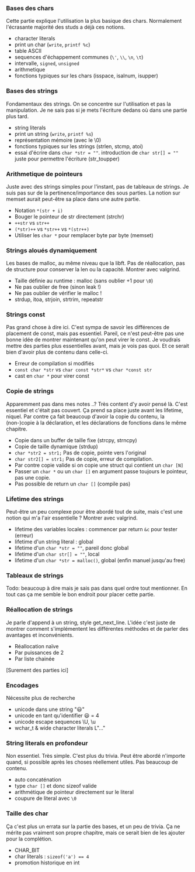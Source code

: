 ### Bases des chars
Cette partie explique l'utilisation la plus basique des chars. Normalement l'écrasante majorité des studs a déjà ces notions.
- character literals
- print un char (`write`, `printf %c`)
- table ASCII
- sequences d'échappement communes (`\'`, `\\`, `\n`, `\t`) 
- intervalle, `signed`, `unsigned`
- arithmetique
- fonctions typiques sur les chars (isspace, isalnum, isupper)

### Bases des strings
Fondamentaux des strings. On se concentre sur l'utilisation et pas la manipulation. Je ne sais pas si je mets l'écriture dedans où dans une partie plus tard.
- string literals
- print un string (`write`, `printf %s`)
- représentation mémoire (avec le \0)
- fonctions typiques sur les strings (strlen, stcmp, atoi)
- essai d'écrire dans `char *str = ""`. introduction de `char str[] = ""` juste pour permettre l'écriture (str_toupper)

### Arithmetique de pointeurs
Juste avec des strings simples pour l'instant, pas de tableaux de strings.
Je suis pas sur de la pertinence/importance des sous parties.
La notion sur memset aurait peut-être sa place dans une autre partie.
- Notation `*(str + i)`
- Bouger le pointeur de str directement (strchr)
- `++str` vs `str++`
- `(*str)++` vs `*str++` vs `*(str++)`
- Utiliser les `char *` pour remplacer byte par byte (memset)

### Strings aloués dynamiquement
Les bases de malloc, au même niveau que la libft. Pas de réallocation, pas de structure pour conserver la len ou la capacité. Montrer avec valgrind.
- Taille définie au runtime : malloc (sans oublier +1 pour `\0`)
- Ne pas oublier de free (sinon leak !)
- Ne pas oublier de vérifier le malloc !
- strdup, itoa, strjoin, strtrim, repeatstr

### Strings const
Pas grand chose à dire ici. C'est sympa de savoir les différences de placement de const, mais pas essentiel. Pareil, ce n'est peut-être pas une bonne idée de montrer maintenant qu'on peut virer le const. Je voudrais mettre des parties plus essentielles avant, mais je vois pas quoi. Et ce serait bien d'avoir plus de contenu dans celle-ci.
- Erreur de compilation si modifiés
- `const char *str` vs `char const *str*` vs `char *const str`
- cast en `char *` pour virer const

### Copie de strings
Apparemment pas dans mes notes ..? Très content d'y avoir pensé là. C'est essentiel et c'était pas couvert. Ça prend sa place juste avant les lifetime, niquel. Par contre ça fait beaucoup d'avoir la copie du contenu, la (non-)copie à la déclaration, et les déclarations de fonctions dans le même chapitre.
- Copie dans un buffer de taille fixe (strcpy, strncpy)
- Copie de taille dynamique (strdup)
- `char *str2 = str1;` Pas de copie, pointe vers l'original
- `char str2[] = str1;` Pas de copie, erreur de compilation.
- Par contre copie valide si on copie une struct qui contient un `char [N]`
- Passer un `char *` ou un `char []` en argument passe toujours le pointeur, pas une copie.
- Pas possible de return un `char []` (compile pas)

### Lifetime des strings
Peut-être un peu complexe pour être abordé tout de suite, mais c'est une notion qui m'a l'air essentielle ? Montrer avec valgrind.
- lifetime des variables locales : commencer par return `&c` pour tester (erreur)
- lifetime d'un string literal : global
- lifetime d'un `char *str = ""`, pareil donc global
- lifetime d'un `char str[] = ""`, local
- lifetime d'un `char *str = malloc()`, global (enfin manuel jusqu'au free)

### Tableaux de strings
Todo: beaucoup à dire mais je sais pas dans quel ordre tout mentionner. En tout cas ça me semble le bon endroit pour placer cette partie.

### Réallocation de strings
Je parle d'append à un string, style get_next_line. L'idée c'est juste de montrer comment s'implémentent les différentes méthodes et de parler des avantages et inconvénients.
- Réallocation naïve
- Par puissances de 2
- Par liste chainée

[Surement des parties ici]

### Encodages
Nécessite plus de recherche
- unicode dans une string "😃"
- unicode en tant qu'identifier 😃 = 4
- unicode escape sequences \U, \u
- wchar_t & wide character literals L"..."

### String literals en profondeur
Non essentiel. Très simple. C'est plus du trivia. Peut être abordé n'importe quand, si possible après les choses réellement utiles. Pas beaucoup de contenu.
- auto concaténation
- type `char []` et donc sizeof valide
- arithmétique de pointeur directement sur le literal
- coupure de literal avec `\0`

### Taille des char
Ça c'est plus un errata sur la partie des bases, et un peu de trivia. Ça ne mérite pas vraiment son propre chapitre, mais ce serait bien de les ajouter pour la complétion.
- CHAR_BIT
- char literals : `sizeof('a') == 4`
- promotion historique en int
